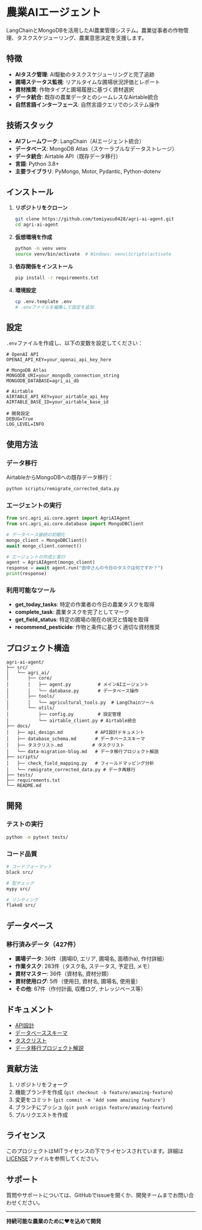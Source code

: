 # 農業AIエージェント

LangChainとMongoDBを活用したAI農業管理システム。農業従事者の作物管理、タスクスケジューリング、農業意思決定を支援します。

## 特徴

- **AIタスク管理**: AI駆動のタスクスケジューリングと完了追跡
- **圃場ステータス監視**: リアルタイムな圃場状況評価とレポート
- **資材推奨**: 作物タイプと圃場履歴に基づく資材選択
- **データ統合**: 既存の農業データとのシームレスなAirtable統合
- **自然言語インターフェース**: 自然言語クエリでのシステム操作

## 技術スタック

- **AIフレームワーク**: LangChain（AIエージェント統合）
- **データベース**: MongoDB Atlas（スケーラブルなデータストレージ）
- **データ統合**: Airtable API（既存データ移行）
- **言語**: Python 3.8+
- **主要ライブラリ**: PyMongo, Motor, Pydantic, Python-dotenv

## インストール

1. **リポジトリをクローン**
   ```bash
   git clone https://github.com/tomiyasu0428/agri-ai-agent.git
   cd agri-ai-agent
   ```

2. **仮想環境を作成**
   ```bash
   python -m venv venv
   source venv/bin/activate  # Windows: venv\Scripts\activate
   ```

3. **依存関係をインストール**
   ```bash
   pip install -r requirements.txt
   ```

4. **環境設定**
   ```bash
   cp .env.template .env
   # .envファイルを編集して設定を追加
   ```

## 設定

`.env`ファイルを作成し、以下の変数を設定してください：

```env
# OpenAI API
OPENAI_API_KEY=your_openai_api_key_here

# MongoDB Atlas
MONGODB_URI=your_mongodb_connection_string
MONGODB_DATABASE=agri_ai_db

# Airtable
AIRTABLE_API_KEY=your_airtable_api_key
AIRTABLE_BASE_ID=your_airtable_base_id

# 開発設定
DEBUG=True
LOG_LEVEL=INFO
```

## 使用方法

### データ移行

AirtableからMongoDBへの既存データ移行：

```bash
python scripts/remigrate_corrected_data.py
```

### エージェントの実行

```python
from src.agri_ai.core.agent import AgriAIAgent
from src.agri_ai.core.database import MongoDBClient

# データベース接続の初期化
mongo_client = MongoDBClient()
await mongo_client.connect()

# エージェントの作成と実行
agent = AgriAIAgent(mongo_client)
response = await agent.run("田中さんの今日のタスクは何ですか？")
print(response)
```

### 利用可能なツール

- **get_today_tasks**: 特定の作業者の今日の農業タスクを取得
- **complete_task**: 農業タスクを完了としてマーク
- **get_field_status**: 特定の圃場の現在の状況と情報を取得
- **recommend_pesticide**: 作物と条件に基づく適切な資材推奨

## プロジェクト構造

```
agri-ai-agent/
├── src/
│   └── agri_ai/
│       ├── core/
│       │   ├── agent.py          # メインAIエージェント
│       │   └── database.py       # データベース操作
│       ├── tools/
│       │   └── agricultural_tools.py  # LangChainツール
│       └── utils/
│           ├── config.py         # 設定管理
│           └── airtable_client.py # Airtable統合
├── docs/
│   ├── api_design.md            # API設計ドキュメント
│   ├── database_schema.md       # データベーススキーマ
│   ├── タスクリスト.md           # タスクリスト
│   └── data-migration-blog.md   # データ移行プロジェクト解説
├── scripts/
│   ├── check_field_mapping.py   # フィールドマッピング分析
│   └── remigrate_corrected_data.py # データ再移行
├── tests/
├── requirements.txt
└── README.md
```

## 開発

### テストの実行

```bash
python -m pytest tests/
```

### コード品質

```bash
# コードフォーマット
black src/

# 型チェック
mypy src/

# リンティング
flake8 src/
```

## データベース

### 移行済みデータ（427件）
- **圃場データ**: 36件（圃場ID, エリア, 圃場名, 面積(ha), 作付詳細）
- **作業タスク**: 283件（タスク名, ステータス, 予定日, メモ）
- **資材マスター**: 36件（資材名, 資材分類）
- **資材使用ログ**: 5件（使用日, 資材名, 圃場名, 使用量）
- **その他**: 67件（作付計画, 収穫ログ, ナレッジベース等）

## ドキュメント

- [API設計](docs/api_design.md)
- [データベーススキーマ](docs/database_schema.md)
- [タスクリスト](docs/タスクリスト.md)
- [データ移行プロジェクト解説](docs/data-migration-blog.md)

## 貢献方法

1. リポジトリをフォーク
2. 機能ブランチを作成 (`git checkout -b feature/amazing-feature`)
3. 変更をコミット (`git commit -m 'Add some amazing feature'`)
4. ブランチにプッシュ (`git push origin feature/amazing-feature`)
5. プルリクエストを作成

## ライセンス

このプロジェクトはMITライセンスの下でライセンスされています。詳細は[LICENSE](LICENSE)ファイルを参照してください。

## サポート

質問やサポートについては、GitHubでissueを開くか、開発チームまでお問い合わせください。

---

**持続可能な農業のために❤️を込めて開発**
